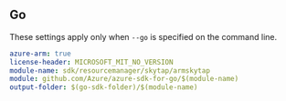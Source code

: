 ## Go

These settings apply only when `--go` is specified on the command line.

```yaml $(go) && $(track2)
azure-arm: true
license-header: MICROSOFT_MIT_NO_VERSION
module-name: sdk/resourcemanager/skytap/armskytap
module: github.com/Azure/azure-sdk-for-go/$(module-name)
output-folder: $(go-sdk-folder)/$(module-name)
```
